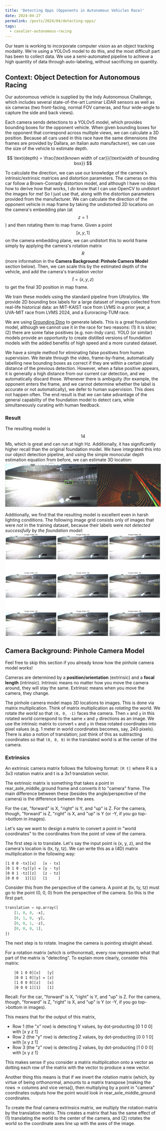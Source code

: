 ```yaml
---
title: 'Detecting Opps (Opponents in Autonomous Vehicles Race)'
date: 2024-04-27
permalink: /posts/2024/04/detecting-opps/
tags:
  - cavalier-autonomous-racing
---
```


Our team is working to incorporate computer vision as an object tracking modality. We're using a YOLOv5 model to do this, and the most difficult part has been to collect data. We use a semi-automated pipeline to achieve a high quantity of data through auto-labeling, without sacrificing on quantity.

## Context: Object Detection for Autonomous Racing

Our autonomous vehicle is supplied by the Indy Autonomous Challenge, which includes several state-of-the-art Luminar LiDAR sensors as well as six cameras (two front-facing, normal FOV cameras, and four wide-angle to capture the side and back views).

Each camera sends detections to a YOLOv5 model, which provides bounding boxes for the opponent vehicle. When given bounding boxes for the opponent that correspond across multiple views, we can calculate a 3D position. Because all cars used in this race have the same dimensions (the frames are provided by Dallara, an Italian auto manufacturer), we can use the size of the vehicle to estimate depth.

$$
\text{depth} = \frac{\text{known width of car}}{\text{width of bounding box}}
$$

To calculate the direction, we can use our knowledge of the camera's intrinsic/extrinsic matrices and distortion parameters. The cameras on this car follow a Brown-Conrady distortion model, and although I have no idea how to derive how that works, I *do* know that I can use OpenCV to undistort the images for me! So I just use that, along with the distortion parameters provided from the manufacturer. We can calculate the direction of the opponent vehicle in map frame by taking the undistorted 2D locations on the camera's embedding plan (at $$z = 1$$) and then rotating them to map frame. Given a point $$[x, y, 1]$$ on the camera embedding plane, we can undistort this to world frame simply by applying the camera's rotation matrix $$R$$ (more information in the **Camera Background: Pinhole Camera Model** section below). Then, we can scale this by the estimated depth of the vehicle, and add the camera's translation vector $$\hat t = (x, y, z)$$ to get the final 3D position in map frame.

We train these models using the standard pipeline from Ultralytics. We provide 2D bounding box labels for a large dataset of images collected from real-life historical data: an MIT-KAIST race from LVMS in a prior year, a UVA-MIT race from LVMS 2024, and a Euroracing-TUM race.

We are using [Grounding Dino](https://github.com/IDEA-Research/GroundingDINO) to generate labels. This is a great foundation model, although we cannot use it in the race for two reasons: (1) it is slow; (2) there are some false positives (e.g. non-Indy cars). YOLO (or similar) models provide an opportunity to create distilled versions of foundation models with the added benefits of high speed and a more curated dataset.

We have a simple method for eliminating false positives from human supervision. We iterate through the video, frame-by-frame, automatically labelling new bounding boxes as correct if they are within a certain pixel distance of the previous detection. However, when a false positive appears, it is generally a high distance from our current car detection, and we automatically discard those. Whenever there is ambiguity (for example, the opponent enters the frame, and we cannot determine whether the label is accurate or not automatically), we defer to human supervision. This does not happen often. The end result is that we can take advantage of the general capability of the foundation model to detect cars, while simultaneously curating with human feedback.

### Result

The resulting model is $$14$$ Mb, which is great and can run at high Hz. Additionally, it has significantly higher recall than the original foundation model. We have integrated this into our object detection pipeline, and using the simple monocular depth estimation equation from before, we can estimate 3D location:
![3D Pose Estimation](/images/posts/2024/04/detecting-opps/3d_pose_estimation.png)

Additionally, we find that the resulting model is excellent even in harsh lighting conditions. The following image grid consists only of images that were *not* in the training dataset, because their labels were *not detected successfully by the foundation model:*
![Harsh Lighting Conditions](/images/posts/2024/04/detecting-opps/harsh_lighting_conditions.png)


## Camera Background: Pinhole Camera Model

Feel free to skip this section if you already know how the pinhole camera model works!

Cameras are determined by a **position/orientation** (extrinsic) and a **focal length** (intrinsic). Intrinsic means no matter how you move the camera around, they will stay the same. Extrinsic means when you move the camera, they change.

The pinhole camera model maps 3D locations to images. This is done via matrix multiplication. Think of matrix multiplication as *rotating* the world. We rotate *the world* so that `(0, 0, -1)` faces the camera. Then `x` and `y` in this rotated world correspond to the same `x` and `y` directions as an image. We use the intrinsic matrix to convert `x` and `y` in these rotated coordinates into pixel values (e.g. 1 meter in world coordinates becomes, say, 240 pixels). There is also a notion of translation; just think of this as subtracting coordinates so that `(0, 0, 0)` in the translated world is at the center of the camera.

### Extrinsics
An extrinsic camera matrix follows the following format:
```[R t]```
where R is a 3x3 rotation matrix and t is a 3x1 translation vector.

The extrinsic matrix is something that takes a point in rear_axle_middle_ground frame and converts it to "camera" frame. The main difference between these (besides the angle/perspective of the camera) is the difference between the axes.

For the car, "forward" is X, "right" is Y, and "up" is Z.
For the camera, though, "forward" is Z, "right" is X, and "up" is Y (or -Y, if you go top->bottom in images).

Let's say we want to design a matrix to convert a point in "world coordinates" to the coordinates from the point of view of the camera.

The first step is to translate. Let's say the input point is (x, y, z), and the camera's location is (tx, ty, tz). We can write this as a (4D) matrix multiplication in the following way:
```
[1 0 0 -tx][x]   [x - tx]
[0 1 0 -ty][y] = [y - ty]
[0 0 1 -tz][z]   [z - tz]
[0 0 0   1][1]   [1     ]
```

Consider this from the perspective of the camera. A point at (tx, ty, tz) must go to the point (0, 0, 0) from the perspective of the camera.
So this is the first part.
```python
translation = np.array([
    [1, 0, 0, -x],
    [0, 1, 0, -y],
    [0, 0, 1, -z],
    [0, 0, 0, 1],
])
```
The next step is to rotate. Imagine the camera is pointing straight ahead.

For a rotation matrix (which is orthonormal), every row represents what that part of the matrix is "detecting". To explain
more clearly, consider this matrix:
```
    [0 1 0 0][x]   [y]
    [0 0 1 0][y] = [z]
    [1 0 0 0][z]   [x]
    [0 0 0 1][1]   [1]
```
Recall:
For the car, "forward" is X, "right" is Y, and "up" is Z.
For the camera, though, "forward" is Z, "right" is X, and "up" is Y (or -Y, if you go top->bottom in images).

This means that for the output of this matrix,
- Row 1 (the "x" row) is detecting Y values, by dot-producting \[0 1 0 0] with \[x y z 1]
- Row 2 (the "y" row) is detecting Z values, by dot-producting \[0 0 1 0] with \[x y z 1]
- Row 3 (the "z" row) is detecting Z values, by dot-producting \[1 0 0 0] with \[x y z 1]

This makes sense if you consider a matrix multiplication onto a vector as dotting each row of the matrix with the vector
to produce a new vector.

Another thing this means is that if we invert the rotation matrix (which, by virtue of being orthonormal, amounts to a
matrix transpose \[making the rows -> columns and vice versa\]), then multiplying by a point in "camera" coordinates outputs
how the point would look in rear_axle_middle_ground coordinates.

To create the final camera extrinsics matrix, we multiply the rotation matrix by the translation matrix. This creates a matrix that has the same effect of (1) translating the world to the center of the camera, and (2) rotates the world so the coordinate axes line up with the axes of the image.
